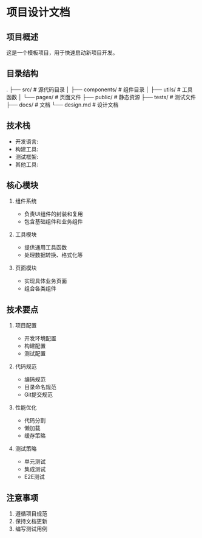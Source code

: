 # 项目设计文档

## 项目概述
这是一个模板项目，用于快速启动新项目开发。

## 目录结构 
.
├── src/ # 源代码目录
│ ├── components/ # 组件目录
│ ├── utils/ # 工具函数
│ └── pages/ # 页面文件
├── public/ # 静态资源
├── tests/ # 测试文件
├── docs/ # 文档
└── design.md # 设计文档
## 技术栈
- 开发语言: 
- 构建工具:
- 测试框架:
- 其他工具:

## 核心模块
1. 组件系统
   - 负责UI组件的封装和复用
   - 包含基础组件和业务组件

2. 工具模块
   - 提供通用工具函数
   - 处理数据转换、格式化等

3. 页面模块
   - 实现具体业务页面
   - 组合各类组件

## 技术要点
1. 项目配置
   - 开发环境配置
   - 构建配置
   - 测试配置

2. 代码规范
   - 编码规范
   - 目录命名规范
   - Git提交规范

3. 性能优化
   - 代码分割
   - 懒加载
   - 缓存策略

4. 测试策略
   - 单元测试
   - 集成测试
   - E2E测试

## 注意事项
1. 遵循项目规范
2. 保持文档更新
3. 编写测试用例